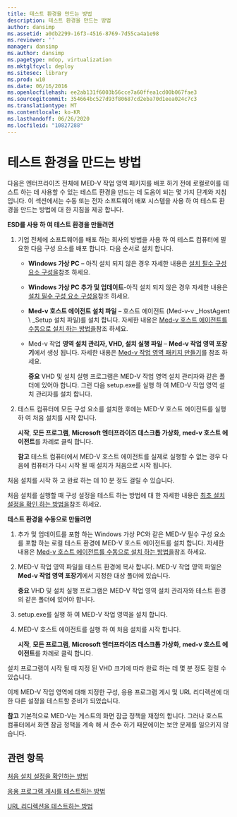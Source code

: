 ```yaml
---
title: 테스트 환경을 만드는 방법
description: 테스트 환경을 만드는 방법
author: dansimp
ms.assetid: a0db2299-16f3-4516-8769-7d55ca4a1e98
ms.reviewer: ''
manager: dansimp
ms.author: dansimp
ms.pagetype: mdop, virtualization
ms.mktglfcycl: deploy
ms.sitesec: library
ms.prod: w10
ms.date: 06/16/2016
ms.openlocfilehash: ee2ab131f6003b56cce7a60ffea1cd00b067fae3
ms.sourcegitcommit: 354664bc527d93f80687cd2eba70d1eea024c7c3
ms.translationtype: MT
ms.contentlocale: ko-KR
ms.lasthandoff: 06/26/2020
ms.locfileid: "10827288"
---
```

# 테스트 환경을 만드는 방법


다음은 엔터프라이즈 전체에 MED-V 작업 영역 패키지를 배포 하기 전에 로컬로이를 테스트 하는 데 사용할 수 있는 테스트 환경을 만드는 데 도움이 되는 몇 가지 단계와 지침입니다. 이 섹션에서는 수동 또는 전자 소프트웨어 배포 시스템을 사용 하 여 테스트 환경을 만드는 방법에 대 한 지침을 제공 합니다.

**ESD를 사용 하 여 테스트 환경을 만들려면**

1.  기업 전체에 소프트웨어를 배포 하는 회사의 방법을 사용 하 여 테스트 컴퓨터에 필요한 다음 구성 요소를 배포 합니다. 다음 순서로 설치 합니다.

    -   **Windows 가상 PC** – 아직 설치 되지 않은 경우 자세한 내용은 [설치 필수 구성 요소 구성을](configure-installation-prerequisites.md)참조 하세요.

    -   **Windows 가상 PC 추가 및 업데이트**-아직 설치 되지 않은 경우 자세한 내용은 [설치 필수 구성 요소 구성을](configure-installation-prerequisites.md)참조 하세요.

    -   **Med-v 호스트 에이전트 설치 파일** – 호스트 에이전트 (Med-v-v _HostAgent \ _Setup 설치 파일)를 설치 합니다. 자세한 내용은 [Med-v 호스트 에이전트를 수동으로 설치 하는 방법을](how-to-manually-install-the-med-v-host-agent.md)참조 하세요.

    -   Med-v 작업 **영역 설치 관리자, VHD, 설치 실행 파일** – **Med-v 작업 영역 포장기**에서 생성 됩니다. 자세한 내용은 [Med-v 작업 영역 패키지 만들기](create-a-med-v-workspace-package.md)를 참조 하세요.

        **중요**  VHD 및 설치 실행 프로그램은 MED-V 작업 영역 설치 관리자와 같은 폴더에 있어야 합니다. 그런 다음 setup.exe를 실행 하 여 MED-V 작업 영역 설치 관리자를 설치 합니다.

         

2.  테스트 컴퓨터에 모든 구성 요소를 설치한 후에는 MED-V 호스트 에이전트를 실행 하 여 처음 설치를 시작 합니다.

    **시작**, **모든 프로그램**, **Microsoft 엔터프라이즈 데스크톱 가상화**, **med-v 호스트 에이전트**를 차례로 클릭 합니다.

    **참고**  테스트 컴퓨터에서 MED-V 호스트 에이전트를 실제로 실행할 수 없는 경우 다음에 컴퓨터가 다시 시작 될 때 설치가 처음으로 시작 됩니다.

     

처음 설치를 시작 하 고 완료 하는 데 10 분 정도 걸릴 수 있습니다.

처음 설치를 실행할 때 구성 설정을 테스트 하는 방법에 대 한 자세한 내용은 [최초 설치 설정을 확인 하는 방법을](how-to-verify-first-time-setup-settings.md)참조 하세요.

**테스트 환경을 수동으로 만들려면**

1.  추가 및 업데이트를 포함 하는 Windows 가상 PC와 같은 MED-V 필수 구성 요소를 포함 하는 로컬 테스트 환경에 MED-V 호스트 에이전트를 설치 합니다. 자세한 내용은 [Med-v 호스트 에이전트를 수동으로 설치 하는 방법을](how-to-manually-install-the-med-v-host-agent.md)참조 하세요.

2.  MED-V 작업 영역 파일을 테스트 환경에 복사 합니다. MED-V 작업 영역 파일은 **Med-v 작업 영역 포장기**에서 지정한 대상 폴더에 있습니다.

    **중요**  VHD 및 설치 실행 프로그램은 MED-V 작업 영역 설치 관리자와 테스트 환경의 같은 폴더에 있어야 합니다.

     

3.  setup.exe를 실행 하 여 MED-V 작업 영역을 설치 합니다.

4.  MED-V 호스트 에이전트를 실행 하 여 처음 설치를 시작 합니다.

    **시작**, **모든 프로그램**, **Microsoft 엔터프라이즈 데스크톱 가상화**, **med-v 호스트 에이전트**를 차례로 클릭 합니다.

설치 프로그램이 시작 될 때 지정 된 VHD 크기에 따라 완료 하는 데 몇 분 정도 걸릴 수 있습니다.

이제 MED-V 작업 영역에 대해 지정한 구성, 응용 프로그램 게시 및 URL 리디렉션에 대 한 다른 설정을 테스트할 준비가 되었습니다.

**참고**  기본적으로 MED-V는 게스트의 화면 잠금 정책을 재정의 합니다. 그러나 호스트 컴퓨터에서 화면 잠금 정책을 계속 해 서 준수 하기 때문에이는 보안 문제를 일으키지 않습니다.

 

## 관련 항목


[처음 설치 설정을 확인하는 방법](how-to-verify-first-time-setup-settings.md)

[응용 프로그램 게시를 테스트하는 방법](how-to-test-application-publishing.md)

[URL 리디렉션을 테스트하는 방법](how-to-test-url-redirection.md)

 

 





